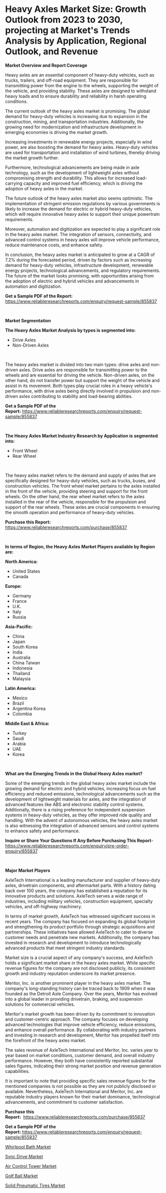 <p><h1>Heavy Axles Market Size: Growth Outlook from 2023 to 2030, projecting at Market's Trends Analysis by Application, Regional Outlook, and Revenue</h1></p><p><strong>Market Overview and Report Coverage</strong></p>
<p><p>Heavy axles are an essential component of heavy-duty vehicles, such as trucks, trailers, and off-road equipment. They are responsible for transmitting power from the engine to the wheels, supporting the weight of the vehicle, and providing stability. These axles are designed to withstand heavy loads and to ensure durability and reliability in harsh operating conditions.</p><p>The current outlook of the heavy axles market is promising. The global demand for heavy-duty vehicles is increasing due to expansion in the construction, mining, and transportation industries. Additionally, the growing need for modernization and infrastructure development in emerging economies is driving the market growth.</p><p>Increasing investments in renewable energy projects, especially in wind power, are also boosting the demand for heavy axles. Heavy-duty vehicles are used for transportation and installation of wind turbines, thereby driving the market growth further.</p><p>Furthermore, technological advancements are being made in axle technology, such as the development of lightweight axles without compromising strength and durability. This allows for increased load-carrying capacity and improved fuel efficiency, which is driving the adoption of heavy axles in the market.</p><p>The future outlook of the heavy axles market also seems optimistic. The implementation of stringent emission regulations by various governments is likely to increase the demand for electric or hybrid heavy-duty vehicles, which will require innovative heavy axles to support their unique powertrain requirements.</p><p>Moreover, automation and digitization are expected to play a significant role in the heavy axles market. The integration of sensors, connectivity, and advanced control systems in heavy axles will improve vehicle performance, reduce maintenance costs, and enhance safety.</p><p>In conclusion, the heavy axles market is anticipated to grow at a CAGR of 7.2% during the forecasted period, driven by factors such as increasing demand for heavy-duty vehicles, infrastructure development, renewable energy projects, technological advancements, and regulatory requirements. The future of the market looks promising, with opportunities arising from the adoption of electric and hybrid vehicles and advancements in automation and digitization.</p></p>
<p><strong>Get a Sample PDF of the Report:</strong> <a href="https://www.reliableresearchreports.com/enquiry/request-sample/855837">https://www.reliableresearchreports.com/enquiry/request-sample/855837</a></p>
<p>&nbsp;</p>
<p><strong>Market Segmentation</strong></p>
<p><strong>The Heavy Axles Market Analysis by types is segmented into:</strong></p>
<p><ul><li>Drive Axles</li><li>Non-Driven Axles</li></ul></p>
<p>&nbsp;</p>
<p><p>The heavy axles market is divided into two main types: drive axles and non-driven axles. Drive axles are responsible for transmitting power to the wheels and are essential for driving the vehicle. Non-driven axles, on the other hand, do not transfer power but support the weight of the vehicle and assist in its movement. Both types play crucial roles in a heavy vehicle's performance, with drive axles being directly involved in propulsion and non-driven axles contributing to stability and load-bearing abilities.</p></p>
<p><strong>Get a Sample PDF of the Report:</strong>&nbsp;<a href="https://www.reliableresearchreports.com/enquiry/request-sample/855837">https://www.reliableresearchreports.com/enquiry/request-sample/855837</a></p>
<p>&nbsp;</p>
<p><strong>The Heavy Axles Market Industry Research by Application is segmented into:</strong></p>
<p><ul><li>Front Wheel</li><li>Rear Wheel</li></ul></p>
<p>&nbsp;</p>
<p><p>The heavy axles market refers to the demand and supply of axles that are specifically designed for heavy-duty vehicles, such as trucks, buses, and construction vehicles. The front wheel market pertains to the axles installed in the front of the vehicle, providing steering and support for the front wheels. On the other hand, the rear wheel market refers to the axles installed in the rear of the vehicle, responsible for the propulsion and support of the rear wheels. These axles are crucial components in ensuring the smooth operation and performance of heavy-duty vehicles.</p></p>
<p><strong>Purchase this Report:</strong>&nbsp; <a href="https://www.reliableresearchreports.com/purchase/855837">https://www.reliableresearchreports.com/purchase/855837</a></p>
<p>&nbsp;</p>
<p><strong>In terms of Region, the Heavy Axles Market Players available by Region are:</strong></p>
<p>
    <p> <strong> North America: </strong>
        <ul>
            <li>United States</li>
            <li>Canada</li>
        </ul>
        </p> 
    <p> <strong> Europe: </strong>
        <ul>
            <li>Germany</li>
            <li>France</li>
            <li>U.K.</li>
            <li>Italy</li>
            <li>Russia</li>
        </ul>
        </p> 
    <p> <strong> Asia-Pacific: </strong>
        <ul>
            <li>China</li>
            <li>Japan</li>
            <li>South Korea</li>
            <li>India</li>
            <li>Australia</li>
            <li>China Taiwan</li>
            <li>Indonesia</li>
            <li>Thailand</li>
            <li>Malaysia</li>
        </ul>
        </p> 
    <p> <strong> Latin America: </strong>
        <ul>
            <li>Mexico</li>
            <li>Brazil</li>
            <li>Argentina Korea</li>
            <li>Colombia</li>
        </ul>
        </p> 
    <p> <strong> Middle East & Africa: </strong>
        <ul>
            <li>Turkey</li>
            <li>Saudi</li>
            <li>Arabia</li>
            <li>UAE</li>
            <li>Korea</li>
        </ul>
    </p>
    </p>
<p>&nbsp;</p>
<p><strong>What are the Emerging Trends in the Global Heavy Axles market?</strong></p>
<p><p>Some of the emerging trends in the global heavy axles market include the growing demand for electric and hybrid vehicles, increasing focus on fuel efficiency and reduced emissions, technological advancements such as the development of lightweight materials for axles, and the integration of advanced features like ABS and electronic stability control systems. Additionally, there is a rising preference for independent suspension systems in heavy-duty vehicles, as they offer improved ride quality and handling. With the advent of autonomous vehicles, the heavy axles market is also witnessing the integration of advanced sensors and control systems to enhance safety and performance.</p></p>
<p><strong>Inquire or Share Your Questions If Any Before Purchasing This Report</strong>- <a href="https://www.reliableresearchreports.com/enquiry/pre-order-enquiry/855837">https://www.reliableresearchreports.com/enquiry/pre-order-enquiry/855837</a></p>
<p>&nbsp;</p>
<p><strong>Major Market Players</strong></p>
<p><p>AxleTech International is a leading manufacturer and supplier of heavy-duty axles, drivetrain components, and aftermarket parts. With a history dating back over 100 years, the company has established a reputation for its innovative products and solutions. AxleTech serves a wide range of industries, including military vehicles, construction equipment, specialty vehicles, and off-highway machinery.</p><p>In terms of market growth, AxleTech has witnessed significant success in recent years. The company has focused on expanding its global footprint and strengthening its product portfolio through strategic acquisitions and partnerships. These initiatives have allowed AxleTech to cater to diverse customer needs and penetrate new markets. Additionally, the company has invested in research and development to introduce technologically advanced products that meet stringent industry standards.</p><p>Market size is a crucial aspect of any company's success, and AxleTech holds a significant market share in the heavy axles market. While specific revenue figures for the company are not disclosed publicly, its consistent growth and industry reputation underscore its market presence.</p><p>Meritor, Inc. is another prominent player in the heavy axles market. The company's long-standing history can be traced back to 1909 when it was founded as the Detroit Axle Company. Over the years, Meritor has evolved into a global leader in providing drivetrain, braking, and suspension solutions for commercial vehicles.</p><p>Meritor's market growth has been driven by its commitment to innovation and customer-centric approach. The company focuses on developing advanced technologies that improve vehicle efficiency, reduce emissions, and enhance overall performance. By collaborating with industry partners and investing in research and development, Meritor has propelled itself into the forefront of the heavy axles market.</p><p>The sales revenue of AxleTech International and Meritor, Inc. varies year to year based on market conditions, customer demand, and overall industry performance. However, they both have consistently reported substantial sales figures, indicating their strong market position and revenue generation capabilities.</p><p>It is important to note that providing specific sales revenue figures for the mentioned companies is not possible as they are not publicly disclosed or available. Nevertheless, AxleTech International and Meritor, Inc. are reputable industry players known for their market dominance, technological advancements, and commitment to customer satisfaction.</p></p>
<p><strong>Purchase this Report:</strong>&nbsp;&nbsp;<a href="https://www.reliableresearchreports.com/purchase/855837">https://www.reliableresearchreports.com/purchase/855837</a></p>
<p></p>
<p><strong>Get a Sample PDF of the Report:</strong>&nbsp;<a href="https://www.reliableresearchreports.com/enquiry/request-sample/855837">https://www.reliableresearchreports.com/enquiry/request-sample/855837</a></p>
<p><p><a href="https://medium.com/@lorimyers95/whirlpool-bath-market-trends-and-market-analysis-forecasted-for-period-2023-2030-34c77f260cf0">Whirlpool Bath Market</a></p><p><a href="https://www.linkedin.com/pulse/sync-drive-market-research-report-provides-thorough-industry-hnjhe/">Sync Drive Market</a></p><p><a href="https://www.linkedin.com/pulse/air-control-tower-market-research-report-unlocks-analysis-fhvre/">Air Control Tower Market</a></p><p><a href="https://medium.com/@kimberlymontgomery2004/golf-ball-market-exploring-market-share-market-trends-and-future-growth-a0c31cefd774">Golf Ball Market</a></p><p><a href="https://github.com/YashRP12/Market-Research-Report-List-1/blob/main/solid-pneumatic-tires-market.md">Solid Pneumatic Tires Market</a></p></p>
